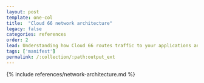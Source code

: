 ```yaml
---
layout: post
template: one-col
title:  "Cloud 66 network architecture"
legacy: false
categories: references
order: 2
lead: Understanding how Cloud 66 routes traffic to your applications and servers 
tags: ['manifest']
permalink: /:collection/:path:output_ext
---
```


{% include references/network-architecture.md %}